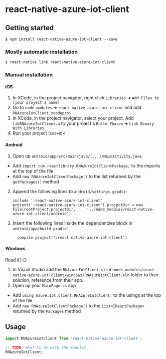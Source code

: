 
# react-native-azure-iot-client

## Getting started

`$ npm install react-native-azure-iot-client --save`

### Mostly automatic installation

`$ react-native link react-native-azure-iot-client`

### Manual installation


#### iOS

1. In XCode, in the project navigator, right click `Libraries` ➜ `Add Files to [your project's name]`
2. Go to `node_modules` ➜ `react-native-azure-iot-client` and add `RNAzureIotClient.xcodeproj`
3. In XCode, in the project navigator, select your project. Add `libRNAzureIotClient.a` to your project's `Build Phases` ➜ `Link Binary With Libraries`
4. Run your project (`Cmd+R`)<

#### Android

1. Open up `android/app/src/main/java/[...]/MainActivity.java`
  - Add `import com.reactlibrary.RNAzureIotClientPackage;` to the imports at the top of the file
  - Add `new RNAzureIotClientPackage()` to the list returned by the `getPackages()` method
2. Append the following lines to `android/settings.gradle`:
  	```
  	include ':react-native-azure-iot-client'
  	project(':react-native-azure-iot-client').projectDir = new File(rootProject.projectDir, 	'../node_modules/react-native-azure-iot-client/android')
  	```
3. Insert the following lines inside the dependencies block in `android/app/build.gradle`:
  	```
      compile project(':react-native-azure-iot-client')
  	```

#### Windows
[Read it! :D](https://github.com/ReactWindows/react-native)

1. In Visual Studio add the `RNAzureIotClient.sln` in `node_modules/react-native-azure-iot-client/windows/RNAzureIotClient.sln` folder to their solution, reference from their app.
2. Open up your `MainPage.cs` app
  - Add `using Azure.Iot.Client.RNAzureIotClient;` to the usings at the top of the file
  - Add `new RNAzureIotClientPackage()` to the `List<IReactPackage>` returned by the `Packages` method


## Usage
```javascript
import RNAzureIotClient from 'react-native-azure-iot-client';

// TODO: What to do with the module?
RNAzureIotClient;
```
  